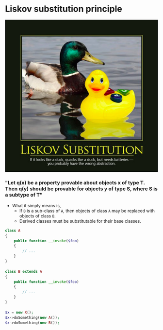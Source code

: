 # Liskov substitution principle

![Illustration: Liskov substitution principle](../storege/3-intro-liskov-substitution-principle.png)

### "Let q(x) be a property provable about objects x of type T. Then q(y) should be provable for objects y of type S, where S is a subtype of T"

* What it simply means is,
  * If `B` is a sub-class of `A`, then objects of class `A` may be replaced with
        objects of class `B`.
  * Derived classes must be substitutable for their base classes.

```php
class A
{
    public function __invoke($foo)
    {
        // ...
    }
}

class B extends A
{
    public function __invoke($foo)
    {
        // ...
    }
}

$x = new X();
$x->doSomething(new A());
$x->doSomething(new B());
```